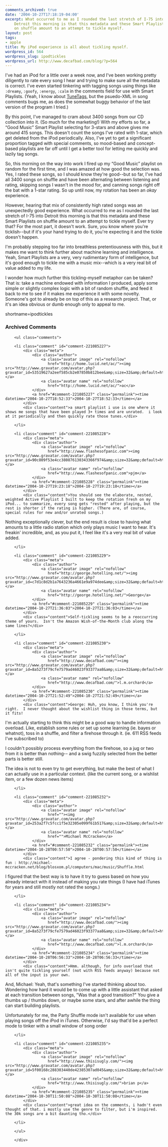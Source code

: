 ```yaml
---
comments_archived: true
date: '2004-10-27T17:18:19-04:00'
excerpt: What occurred to me as I rounded the last stretch of I-75 into
    Detroit this morning is that this metadata and these Smart Playlists
    on shuffle amount to an attempt to tickle myself.
layout: post
tags:
- apple
title: My iPod experience is all about tickling myself.
wordpress_id: 564
wordpress_slug: ipodtickles
wordpress_url: http://www.decafbad.com/blog/?p=564
---
```

I've had an iPod for a little over a week now, and I've been working pretty diligently to rate every song I hear and trying to make sure all the metadata is correct.  I've even started tinkering with tagging songs using things like `:dreamy`, `:goofy`, `:energy`, `:calm` in the comments field for use with Smart Playlists.  (Yeah, I know about [TuneTags][tunetags], but the psuedo-XML in song comments bugs me, as does the somewhat buggy behavior of the last version of the program I tried.)

By this point, I've managed to cram about 3400 songs from our CD collection into it.  (So much for the marketing!)  With my efforts so far, a &#8220;Good Music&#8221; Smart Playlist selecting for 3-stars and above gives me around 415 songs.  This doesn't count the songs I've rated with 1-star, which get deleted from the iPod periodically.  Also, I've yet to get a significant proportion tagged with special comments, so mood-based and concept-based playlists are far off until I get a better tool for letting me quickly and lazily tag songs.

So, this morning on the way into work I fired up my &#8220;Good Music&#8221; playlist on random for the first time, and I was amazed at how good the selection was.  Yes, I rated these songs, so I should know they're good--but so far, I've had all 3400 songs on shuffle and have been alternating between listening and rating, skipping songs I wasn't in the mood for, and canning songs right off the bat with a 1-star rating.  So up until now, my rotation has been an *okay* experience.

However, hearing that mix of consistently high rated songs was an unexpectedly good experience.  What occurred to me as I rounded the last stretch of I-75 into Detroit this morning is that this metadata and these Smart Playlists on shuffle amount to an attempt to tickle myself.  Ever try that?  For the most part, it doesn't work.  Sure, you know where you're ticklish--but if it's your hand trying to do it, you're expecting it and the tickle doesn't happen.  

I'm probably stepping too far into breathless pretentiousness with this, but it makes me want to think further about machine learning and intelligence.  Yeah, Smart Playlists are a very, very rudimentary form of intelligence, but it's good enough to tickle me with a music mix--which is a very real bit of value added to my life.  

I wonder how much further this tickling-myself metaphor can be taken?  That is: take a machine endowed with information I produced, apply some simple or slightly complex logic with a bit of random shuffle, and feed it back to me to see if it makes me experience it with some novelty.  Someone's got to already be on top of this as a research project.  That, or it's an idea obvious or dumb enough only to appeal to me.

[tunetags]: http://www.danshockley.com/tunetags.php
<!--more-->
shortname=ipodtickles

<div id="comments" class="comments archived-comments">
            <h3>Archived Comments</h3>
            
        <ul class="comments">
            
        <li class="comment" id="comment-221085227">
            <div class="meta">
                <div class="author">
                    <a class="avatar image" rel="nofollow" 
                       href="http://home.lucid.net/ac/"><img src="http://www.gravatar.com/avatar.php?gravatar_id=53519627a2eef585cb2e07850b812bee&amp;size=32&amp;default=http://mediacdn.disqus.com/1320279820/images/noavatar32.png"/></a>
                    <a class="avatar name" rel="nofollow" 
                       href="http://home.lucid.net/ac/">ac</a>
                </div>
                <a href="#comment-221085227" class="permalink"><time datetime="2004-10-27T18:52:33">2004-10-27T18:52:33</time></a>
            </div>
            <div class="content">a smart playlist i use is one where it shows me songs that have been played 3+ times and are unrated.  i look at it periodically and then quickly rate those tunes.</div>
            
        </li>
    
        <li class="comment" id="comment-221085228">
            <div class="meta">
                <div class="author">
                    <a class="avatar image" rel="nofollow" 
                       href="http://www.flashesofpanic.com"><img src="http://www.gravatar.com/avatar.php?gravatar_id=90c809f53e4cc380876130343366f974&amp;size=32&amp;default=http://mediacdn.disqus.com/1320279820/images/noavatar32.png"/></a>
                    <a class="avatar name" rel="nofollow" 
                       href="http://www.flashesofpanic.com">pjm</a>
                </div>
                <a href="#comment-221085228" class="permalink"><time datetime="2004-10-27T19:23:18">2004-10-27T19:23:18</time></a>
            </div>
            <div class="content">You should see the elaborate, nested, weighted Active Playlist I built to keep the rotation fresh on my iPod... to summarize, every song gets "rested" after playing, but the rest is shorter if the rating is higher. (There are, of course, special rules for new and/or unrated songs.)

Nothing exceptionally clever, but the end result is close to having what amounts to a little radio station which only plays music I want to hear. It's freakin' incredible, and, as you put it, I feel like it's a very real bit of value added.</div>
            
        </li>
    
        <li class="comment" id="comment-221085229">
            <div class="meta">
                <div class="author">
                    <a class="avatar image" rel="nofollow" 
                       href="http://george.hotelling.net/"><img src="http://www.gravatar.com/avatar.php?gravatar_id=c7d1c8d2b1a7643236a4661e9a974dee&amp;size=32&amp;default=http://mediacdn.disqus.com/1320279820/images/noavatar32.png"/></a>
                    <a class="avatar name" rel="nofollow" 
                       href="http://george.hotelling.net/">George</a>
                </div>
                <a href="#comment-221085229" class="permalink"><time datetime="2004-10-27T21:36:03">2004-10-27T21:36:03</time></a>
            </div>
            <div class="content">Self-tickling seems to be a reoccurring theme of yours.  Isn't the Amazon Wish-of-the-Month club along the same lines?</div>
            
        </li>
    
        <li class="comment" id="comment-221085230">
            <div class="meta">
                <div class="author">
                    <a class="avatar image" rel="nofollow" 
                       href="http://www.decafbad.com/"><img src="http://www.gravatar.com/avatar.php?gravatar_id=8a5273f79cfe7579ad46023f93377aa8&amp;size=32&amp;default=http://mediacdn.disqus.com/1320279820/images/noavatar32.png"/></a>
                    <a class="avatar name" rel="nofollow" 
                       href="http://www.decafbad.com/">l.m.orchard</a>
                </div>
                <a href="#comment-221085230" class="permalink"><time datetime="2004-10-27T21:52:49">2004-10-27T21:52:49</time></a>
            </div>
            <div class="content">George: Huh, you know, I think you're right.  I never thought about the wishlist thing in those terms, but it fits!

I'm actually starting to think this might be a good way to handle information overload.  Like, establish some rules or set up some learning (ie. bayes or whatnot), toss in a shuffle, and filter a firehose through it.   (ie. 611 RSS feeds I've subscribed to)

I couldn't possibly process everything from the firehose, so a jug or two from it is better than nothing-- and a swig fuzzily selected from the better parts is better still.  

The idea is not to even try to get everything, but make the best of what I can actually use in a particular context. (like the current song, or a wishlist item, or a few dozen news items)</div>
            
        </li>
    
        <li class="comment" id="comment-221085232">
            <div class="meta">
                <div class="author">
                    <a class="avatar image" rel="nofollow" 
                       href=""><img src="http://www.gravatar.com/avatar.php?gravatar_id=253a2f7c5fcc1f5e32305e099f61b517&amp;size=32&amp;default=http://mediacdn.disqus.com/1320279820/images/noavatar32.png"/></a>
                    <a class="avatar name" rel="nofollow" 
                       href="">Michael McCracken</a>
                </div>
                <a href="#comment-221085232" class="permalink"><time datetime="2004-10-28T00:57:50">2004-10-28T00:57:50</time></a>
            </div>
            <div class="content">I agree - pondering this kind of thing is fun : http://michael-mccracken.net/blog/blosxom.pl/computers/mac/music/Shuffle.html

I figured that the best way is to have it try to guess based on how you already interact with it instead of making you rate things (I have had iTunes for years and still mostly not rated the songs.)</div>
            
        </li>
    
        <li class="comment" id="comment-221085234">
            <div class="meta">
                <div class="author">
                    <a class="avatar image" rel="nofollow" 
                       href="http://www.decafbad.com/"><img src="http://www.gravatar.com/avatar.php?gravatar_id=8a5273f79cfe7579ad46023f93377aa8&amp;size=32&amp;default=http://mediacdn.disqus.com/1320279820/images/noavatar32.png"/></a>
                    <a class="avatar name" rel="nofollow" 
                       href="http://www.decafbad.com/">l.m.orchard</a>
                </div>
                <a href="#comment-221085234" class="permalink"><time datetime="2004-10-28T06:56:33">2004-10-28T06:56:33</time></a>
            </div>
            <div class="content">Hmm. although, for info overload that isn't quite tickling yourself (not with RSS feeds anyway) because not all of the input is your own.

And, Michael:  Yeah, that's something I've started thinking about too.  Wondering how hard it would be to come up with a little assistant that asked at each transition between songs, "Was that a good transition?"  You give a thumbs up / thumbs down, or maybe some stars, and after awhile the thing can start building playlists.

Unfortunately for me, the Party Shuffle mode isn't available for use when playing songs off the iPod in iTunes.  Otherwise, I'd say that'd be a perfect mode to tinker with a small window of song order</div>
            
        </li>
    
        <li class="comment" id="comment-221085235">
            <div class="meta">
                <div class="author">
                    <a class="avatar image" rel="nofollow" 
                       href="http://www.thisisugly.com/"><img src="http://www.gravatar.com/avatar.php?gravatar_id=5f00168c288303440de42385307ad045&amp;size=32&amp;default=http://mediacdn.disqus.com/1320279820/images/noavatar32.png"/></a>
                    <a class="avatar name" rel="nofollow" 
                       href="http://www.thisisugly.com/">brian p</a>
                </div>
                <a href="#comment-221085235" class="permalink"><time datetime="2004-10-30T11:50:08">2004-10-30T11:50:08</time></a>
            </div>
            <div class="content">great idea on the comments, i hadn't even thought of that. i mostly use the genre to filter, but i'm inspired. the 30k songs are a bit daunting tho.</div>
            
        </li>
    
        </ul>
    
        </div>
    